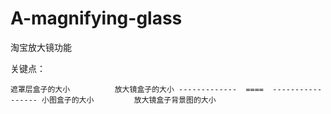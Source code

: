 # A-magnifying-glass
淘宝放大镜功能  

关键点：  


`遮罩层盒子的大小          放大镜盒子的大小
-------------  ====  -----------------
 小图盒子的大小         放大镜盒子背景图的大小  `
 

